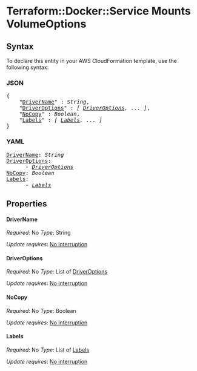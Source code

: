 # Terraform::Docker::Service Mounts VolumeOptions

## Syntax

To declare this entity in your AWS CloudFormation template, use the following syntax:

### JSON

<pre>
{
    "<a href="#drivername" title="DriverName">DriverName</a>" : <i>String</i>,
    "<a href="#driveroptions" title="DriverOptions">DriverOptions</a>" : <i>[ <a href="mounts-volumeoptions-driveroptions.md">DriverOptions</a>, ... ]</i>,
    "<a href="#nocopy" title="NoCopy">NoCopy</a>" : <i>Boolean</i>,
    "<a href="#labels" title="Labels">Labels</a>" : <i>[ <a href="mounts-volumeoptions-labels.md">Labels</a>, ... ]</i>
}
</pre>

### YAML

<pre>
<a href="#drivername" title="DriverName">DriverName</a>: <i>String</i>
<a href="#driveroptions" title="DriverOptions">DriverOptions</a>: <i>
      - <a href="mounts-volumeoptions-driveroptions.md">DriverOptions</a></i>
<a href="#nocopy" title="NoCopy">NoCopy</a>: <i>Boolean</i>
<a href="#labels" title="Labels">Labels</a>: <i>
      - <a href="mounts-volumeoptions-labels.md">Labels</a></i>
</pre>

## Properties

#### DriverName

_Required_: No
_Type_: String

_Update requires_: [No interruption](https://docs.aws.amazon.com/AWSCloudFormation/latest/UserGuide/using-cfn-updating-stacks-update-behaviors.html#update-no-interrupt)

#### DriverOptions

_Required_: No
_Type_: List of <a href="mounts-volumeoptions-driveroptions.md">DriverOptions</a>

_Update requires_: [No interruption](https://docs.aws.amazon.com/AWSCloudFormation/latest/UserGuide/using-cfn-updating-stacks-update-behaviors.html#update-no-interrupt)

#### NoCopy

_Required_: No
_Type_: Boolean

_Update requires_: [No interruption](https://docs.aws.amazon.com/AWSCloudFormation/latest/UserGuide/using-cfn-updating-stacks-update-behaviors.html#update-no-interrupt)

#### Labels

_Required_: No
_Type_: List of <a href="mounts-volumeoptions-labels.md">Labels</a>

_Update requires_: [No interruption](https://docs.aws.amazon.com/AWSCloudFormation/latest/UserGuide/using-cfn-updating-stacks-update-behaviors.html#update-no-interrupt)


